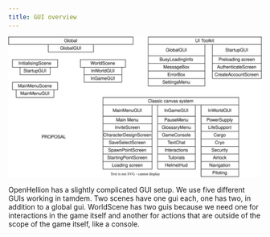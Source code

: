 ```yaml
---
title: GUI overview
---
```


![A diagram showing an overview of how the GUI works.](res/UISetup.drawio.svg)

OpenHellion has a slightly complicated GUI setup. We use five different GUIs working in tamdem. Two scenes have one gui each, one has two, in addition to a global gui. WorldScene has two guis because we need one for interactions in the game itself and another for actions that are outside of the scope of the game itself, like a console.
